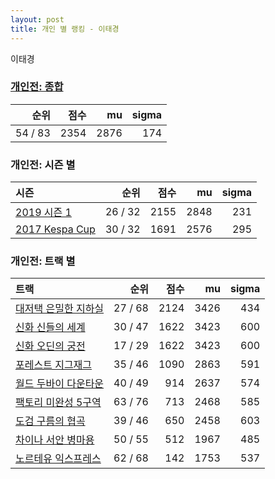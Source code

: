 ```yaml
---
layout: post
title: 개인 별 랭킹 - 이태경
---
```


이태경

### [개인전: 종합](../singles-full)

| 순위 | 점수 | mu | sigma |
|---:|---:|---:|---:|
| 54 / 83 | 2354 | 2876 | 174 |

### 개인전: 시즌 별

| 시즌 | 순위 | 점수 | mu | sigma |
|:---|---:|---:|---:|---:|
| [2019 시즌 1](../singles-s2019_1) | 26 / 32 | 2155 | 2848 | 231 |
| [2017 Kespa Cup](../singles-s2017_2) | 30 / 32 | 1691 | 2576 | 295 |

### 개인전: 트랙 별

| 트랙 | 순위 | 점수 | mu | sigma |
|:---|---:|---:|---:|---:|
| [대저택 은밀한 지하실](../jeotaek) | 27 / 68 | 2124 | 3426 | 434 |
| [신화 신들의 세계](../shinsegye) | 30 / 47 | 1622 | 3423 | 600 |
| [신화 오딘의 궁전](../odin) | 17 / 29 | 1622 | 3423 | 600 |
| [포레스트 지그재그](../zigzag) | 35 / 46 | 1090 | 2863 | 591 |
| [월드 두바이 다운타운](../dubai) | 40 / 49 | 914 | 2637 | 574 |
| [팩토리 미완성 5구역](../district5) | 63 / 76 | 713 | 2468 | 585 |
| [도검 구름의 협곡](../hyupgog) | 39 / 46 | 650 | 2458 | 603 |
| [차이나 서안 병마용](../byeongma) | 50 / 55 | 512 | 1967 | 485 |
| [노르테유 익스프레스](../noex) | 62 / 68 | 142 | 1753 | 537 |
